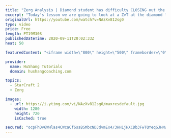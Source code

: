 ```yaml
---
title: "Zerg Analysis | Diamond student has difficulty CLOSING out the MATCH [Starcraft 2]"
excerpt: "Today's lesson we are going to look at a ZvT at the diamond level focusing on the Zerg Analysis. The zerg manages to get into a very strong position but has difficulty closing it out. Let's learn how we can approach this scenario better!  Zerg Analysis | Diamond student has difficulty CLOSING out the"
originalUrl: https://youtube.com/watch?v=NAzXv812sg0
type: video
price: Free
length: PT19M30S
publishedDateTime: 2020-09-11T20:02:33Z
heat: 50

featuredContent: "<iframe width=\"800\" height=\"500\" frameborder=\"0\" src=\"https://www.youtube.com/embed/NAzXv812sg0\" allow=\"accelerometer; autoplay; encrypted-media; gyroscope; picture-in-picture\" allowfullscreen></iframe>"

provider:
  name: HuShang Tutorials
  domain: hushangcoaching.com

topics:
  - StarCraft 2
  - Zerg

images:
  - url: https://i.ytimg.com/vi/NAzXv812sg0/maxresdefault.jpg
    width: 1280
    height: 720
    isCached: true

secured: "ocpFhDv6WHlas4CWcaCf6ssBSMbcNDJdvmEx4/3HH1jHXCDb3FwTQYeqGJHNw4gRr9CcQMEtTCOj/8WQYVcgm555EVRt9GhCXJmN0Fuc4gjFmxmz4RweLrhMbizqKiiOFhmR7x3a0mEpA/MxNGJFIbql65KlmfC+I/3VGIfNhMYWuUdH8+3OPl/kWgb9DHLgV9zVlPMaSCX4vYRjGabAVdWAiVv4S7fhk7tuFilwLfPzpP2NDcOiqfIXn7/BA5g2ZwH8nLgP3FzsjWkzyoHWMQ/vEYikgN+vPxkQf3r35MV3G6PT+n9m7eNxa6/L8HXhP4NSfv8lirmQJr54yLlz4u6uQZiiCQGZpMHwiOTdqt6bKpoYDyVs5OULsPEYliRB5QX2rEXj84ig+VHTaLxrWJaGpcgyCkR75PyUdXGTI9E=;00s8t3oN3kRgUhKI7hB5Wg=="
---
```


